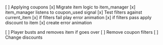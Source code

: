 [ ] Applying coupons
  [x] Migrate item logic to item_manager
  [x] item_manager listens to coupon_used signal
  [x] Test filters against current_item
  [x] if filters fail play error animation
  [x] if filters pass apply discount to item 
  [x] create error animation

[ ] Player busts and removes item if goes over
[ ] Remove coupon filters
[ ] Change discounts